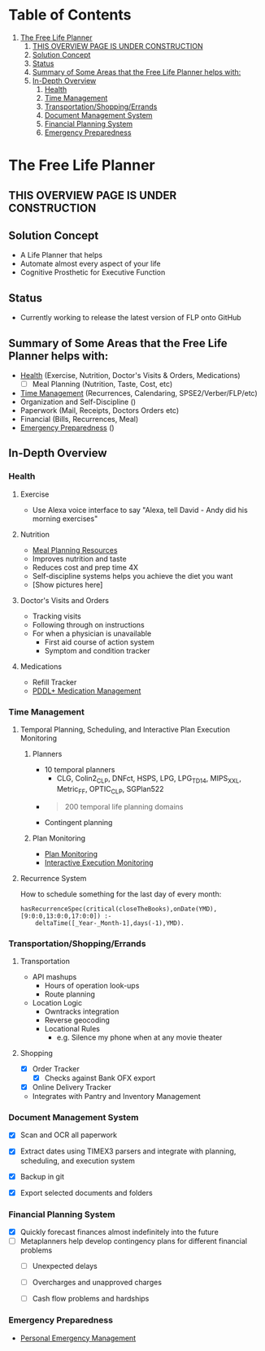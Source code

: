 
# Table of Contents

1.  [The Free Life Planner](#org64f4dbb)
    1.  [THIS OVERVIEW PAGE IS UNDER CONSTRUCTION](#org43b5507)
    2.  [Solution Concept](#org15b18ac)
    3.  [Status](#org8a9111d)
    4.  [Summary of Some Areas that the Free Life Planner helps with:](#org78bac59)
    5.  [In-Depth Overview](#org62e37ee)
        1.  [Health](#org537ce28)
        2.  [Time Management](#orgc855634)
        3.  [Transportation/Shopping/Errands](#org6a4175e)
        4.  [Document Management System](#orgaed4f6d)
        5.  [Financial Planning System](#org38d7b49)
        6.  [Emergency Preparedness](#org6be3816)


<a id="org64f4dbb"></a>

# The Free Life Planner


<a id="org43b5507"></a>

## THIS OVERVIEW PAGE IS UNDER CONSTRUCTION


<a id="org15b18ac"></a>

## Solution Concept

-   A Life Planner that helps
-   Automate almost every aspect of your life
-   Cognitive Prosthetic for Executive Function


<a id="org8a9111d"></a>

## Status

-   Currently working to release the latest version of FLP onto GitHub


<a id="org78bac59"></a>

## Summary of Some Areas that the Free Life Planner helps with:

-   [Health](#org537ce28) (Exercise, Nutrition, Doctor's Visits & Orders, Medications)
    -   [ ] Meal Planning (Nutrition, Taste, Cost, etc)
-   [Time Management](#orgc855634) (Recurrences, Calendaring, SPSE2/Verber/FLP/etc)
-   Organization and Self-Discipline ()
-   Paperwork (Mail, Receipts, Doctors Orders etc)
-   Financial (Bills, Recurrences, Meal)
-   [Emergency Preparedness](#org6be3816) ()


<a id="org62e37ee"></a>

## In-Depth Overview


<a id="org537ce28"></a>

### Health

1.  Exercise

    -   Use Alexa voice interface to say "Alexa, tell David - Andy did his morning exercises"

2.  Nutrition

    -   [Meal Planning Resources](https://frdcsa.org/~andrewdo/WebWiki/MealPlanningResources.html)
    -   Improves nutrition and taste
    -   Reduces cost and prep time 4X
    -   Self-discipline systems helps you achieve the diet you want
    -   [Show pictures here]

3.  Doctor's Visits and Orders

    -   Tracking visits
    -   Following through on instructions
    -   For when a physician is unavailable
        -   First aid course of action system
        -   Symptom and condition tracker

4.  Medications

    -   Refill Tracker
    -   [PDDL+ Medication Management](https://github.com/fareskalaboud/PDDLPlusBenchmarkDomains)


<a id="orgc855634"></a>

### Time Management

1.  Temporal Planning, Scheduling, and Interactive Plan Execution Monitoring

    1.  Planners
    
        -   10 temporal planners
            -   CLG, Colin2<sub>CLP</sub>, DNFct, HSPS, LPG, LPG<sub>TD</sub><sub>1</sub><sub>4</sub>, MIPS<sub>XXL</sub>, Metric<sub>FF</sub>, OPTIC<sub>CLP</sub>, SGPlan522
        -   > 200 temporal life planning domains
        -   Contingent planning
    
    2.  Plan Monitoring
    
        -   [Plan Monitoring](https://github.com/aindilis/plan-monitor#readme)
        -   [Interactive Execution Monitoring](https://frdcsa.org/~andrewdo/iem2-3.mp4)

2.  Recurrence System

    How to schedule something for the last day of every month:
    
        hasRecurrenceSpec(critical(closeTheBooks),onDate(YMD),[9:0:0,13:0:0,17:0:0]) :-
        	deltaTime([_Year-_Month-1],days(-1),YMD).


<a id="org6a4175e"></a>

### Transportation/Shopping/Errands

1.  Transportation

    -   API mashups
        -   Hours of operation look-ups
        -   Route planning
    -   Location Logic
        -   Owntracks integration
        -   Reverse geocoding
        -   Locational Rules
            -   e.g. Silence my phone when at any movie theater

2.  Shopping

    -   [X] Order Tracker
        -   [X] Checks against Bank OFX export
    -   [X] Online Delivery Tracker
    -   Integrates with Pantry and Inventory Management


<a id="orgaed4f6d"></a>

### Document Management System

-   [X] Scan and OCR all paperwork
-   [X] Extract dates using TIMEX3 parsers and integrate with planning,
    scheduling, and execution system
-   [X] Backup in git
-   [X] Export selected documents and folders


<a id="org38d7b49"></a>

### Financial Planning System

-   [X] Quickly forecast finances almost indefinitely into the future
-   [ ] Metaplanners help develop contingency plans for different financial problems
    -   [ ] Unexpected delays
    -   [ ] Overcharges and unapproved charges
    -   [ ] Cash flow problems and hardships


<a id="org6be3816"></a>

### Emergency Preparedness

-   [Personal Emergency Management](https://frdcsa.org/~andrewdo/ontolog-20220410-reduced.mp4)

